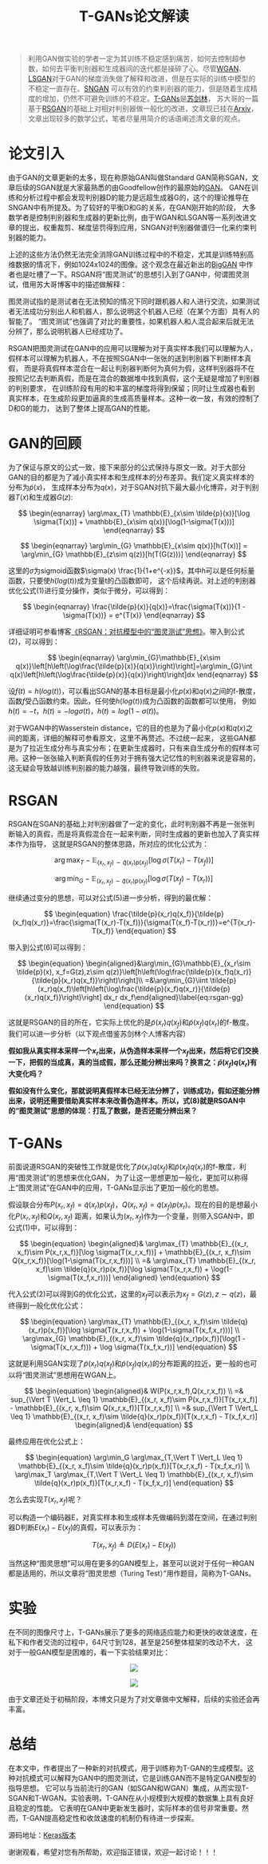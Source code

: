 ﻿---
layout: post
title: T-GANs论文解读
category: 技术
tags: [GAN]
description: 
---

> 利用GAN做实验的学者一定为其训练不稳定感到痛苦，如何去控制超参数，如何去平衡判别器和生成器间的迭代都是操碎了心。尽管[WGAN](https://arxiv.org/abs/1701.07875)、
[LSGAN](https://arxiv.org/abs/1611.04076)对于GAN的梯度消失做了解释和改进，但是在实际的训练中模型的不稳定一直存在。[SNGAN](https://arxiv.org/abs/1802.05957)
可以有效的约束判别器的能力，但是随着生成精度的增加，仍然不可避免训练的不稳定。[T-GANs](https://arxiv.org/abs/1810.10948)是[苏剑林](https://kexue.fm)，
苏大哥的一篇基于[RSGAN](https://arxiv.org/abs/1807.00734)的基础上对相对判别器做一般化的改进，文章现已挂在[Arxiv](https://arxiv.org/abs/1810.10948)，
文章出现较多的数学公式，笔者尽量用简介的话语阐述清文章的观点。

# 论文引入

由于GAN的文章更新的太多，现在称原始GAN叫做Standard GAN简称SGAN，文章后续的SGAN就是大家最熟悉的由Goodfellow创作的最原始的[GAN](https://arxiv.org/abs/1406.2661)。
GAN在训练和分析过程中都会发现判别器D的能力是远超生成器G的，这个的理论推导在SNGAN中有所提及。为了较好的平衡D和G的关系，在GAN刚开始的阶段，
大多数学者是控制判别器和生成器的更新比例，由于WGAN和LSGAN等一系列改进文章的提出，权重裁剪、梯度惩罚得到应用，SNGAN对判别器做谱归一化来约束判别器的能力。

上述的这些方法仍然无法完全消除GAN训练过程中的不稳定，尤其是训练特别高维数据的情况下，例如1024x1024的图像。这个观念在最近新出的[BigGAN](https://arxiv.org/abs/1809.11096)
中作者也是吐槽了一下。RSGAN将“图灵测试”的思想引入到了GAN中，何谓图灵测试，借用苏大哥博客中的描述做解释：

图灵测试指的是测试者在无法预知的情况下同时跟机器人和人进行交流，如果测试者无法成功分别出人和机器人，那么说明这个机器人已经（在某个方面）具有人的智能了。
“图灵测试”也强调了对比的重要性，如果机器人和人混合起来后就无法分辨了，那么说明机器人已经成功了。

RSGAN把图灵测试在GAN中的应用可以理解为对于真实样本我们可以理解为人，假样本可以理解为机器人，不在按照SGAN中一张张的送到判别器下判断样本真假，
而是将真假样本混合在一起让判别器判断何为真何为假，这样判别器将不在按照记忆去判断真假，而是在混合的数据堆中找到真假，这个无疑是增加了判别器的判别要求，
在训练阶段有用的和丰富的梯度将得到保留；同时让生成器也看到真实样本，在生成阶段更加逼真的生成高质量样本。这种一收一放，有效的控制了D和G的能力，
达到了整体上提高GAN的性能。

# GAN的回顾

为了保证与原文的公式一致，接下来部分的公式保持与原文一致。对于大部分GAN的目的都是为了减小真实样本和生成样本的分布差异。我们定义真实样本的分布为$\tilde{p}(x)$，
生成样本分布为$q(x)$，对于SGAN对抗下最大最小化博弈，对于判别器$T(x)$和生成器$G(z)$:

$$
\begin{eqnarray}
\arg\max_{T} \mathbb{E}_{x\sim \tilde{p}(x)}[\log \sigma(T(x))] + \mathbb{E}_{x\sim q(x)}[\log(1-\sigma(T(x)))]
\end{eqnarray}
$$

$$
\begin{eqnarray}
\arg\min_{G} \mathbb{E}_{x\sim q(x)}[h(T(x))] = \arg\min_{G} \mathbb{E}_{z\sim q(z)}[h(T(G(z)))]
\end{eqnarray}
$$

这里的$\sigma$为sigmoid函数$\sigma(x) \frac{1}{1+e^{-x}}$，其中$h$可以是任何标量函数，只要使$h(log(t))$成为变量t的凸函数即可，
这个后续再说。对上述的判别器优化公式(1)进行变分操作，类似于微分，可以得到：

$$
\begin{eqnarray}
\frac{\tilde{p}(x)}{q(x)}=\frac{\sigma(T(x))}{1 - \sigma(T(x))} = e^{T(x)}
\end{eqnarray}
$$

详细证明可参看博客[《RSGAN：对抗模型中的“图灵测试”思想》](https://kexue.fm/archives/6110)。带入到公式(2)，可以得到：

$$
\begin{eqnarray}
\arg\min_{G}\mathbb{E}_{x\sim q(x)}\left[h\left(\log\frac{\tilde{p}(x)}{q(x)}\right)\right]=\arg\min_{G}\int q(x)\left[h\left(\log\frac{\tilde{p}(x)}{q(x)}\right)\right]dx 
\end{eqnarray}
$$

设$f(t) = h(log(t))$，可以看出SGAN的基本目标是最小化$p(x)$和$q(x)$之间的f-散度，函数$f$受凸函数约束。因此，任何使$h(log(t))$成为凸函数的函数都可以使用，
例如$h(t)= -t$，$h(t) = - log \sigma(t)$，$h(t) = log(1 - \sigma (t))$。

对于WGAN中的Wasserstein distance，它的目的也是为了最小化$p(x)$和$q(x)$之间的距离，详细的解释可参看原文，这里不再赘述。不过统一起来，
这些GAN都是为了拉近生成分布与真实分布；在更新生成器时，只有来自生成分布的假样本可用。这种一张张输入判断真假的任务对于拥有强大记忆性的判别器来说是容易的，
这无疑会导致越训练判别器的能力越强，最终导致训练的失败。

# RSGAN

RSGAN在SGAN的基础上对判别器做了一定的变化，此时判别器不再是一张张判断输入的真假，而是将真假混合在一起来判断，同时生成器的更新也加入了真实样本作为指导，
这就是RSGAN的整体思路，所对应的优化公式为：

$$
\begin{equation}
\arg\max_{T} -\mathbb{E}_{(x_r, x_f)\sim \tilde{q}(x_r)p(x_f)}[\log \sigma(T(x_r)-T(x_f))]
\end{equation}
$$

$$
\begin{equation}
\arg\min_{G} -\mathbb{E}_{(x_r, x_f)\sim \tilde{q}(x_r)p(x_f)}[\log \sigma(T(x_f)-T(x_r))]
\end{equation}
$$

继续通过变分的思想，可以对公式(5)进一步分析，得到的最优解：

$$
\begin{equation}
\frac{\tilde{p}(x_r)q(x_f)}{\tilde{p}(x_f)q(x_r)}=\frac{\sigma(T(x_r)-T(x_f))}{\sigma(T(x_f)-T(x_r))}=e^{T(x_r)-T(x_f)}
\end{equation}
$$

带入到公式(6)可以得到：

$$
\begin{equation}
\begin{aligned}&\arg\min_{G}\mathbb{E}_{x_r\sim \tilde{p}(x), x_f=G(z),z\sim q(z)}\left[h\left(\log\frac{\tilde{p}(x_f)q(x_r)}{\tilde{p}(x_r)q(x_f)}\right)\right]\\ 
=&\arg\min_{G}\iint \tilde{p}(x_r)q(x_f)\left[h\left(\log\frac{\tilde{p}(x_f)q(x_r)}{\tilde{p}(x_r)q(x_f)}\right)\right] dx_r dx_f\end{aligned}\label{eq:rsgan-gg}
\end{equation}
$$

这就是RSGAN的目的所在，它实际上优化的是$\tilde{p}(x_r)q(x_f)$和$\tilde{p}(x_f)q(x_r)$的f-散度。我们可以进一步分析（以下观点借鉴苏剑林个人博客内容）

**假如我从真实样本采样一个$x_r$出来，从伪造样本采样一个$x_f$出来，然后将它们交换一下，把假的当成真，真的当成假，那么还能分辨出来吗？换言之：$\tilde{p}(x_f)q(x_r)$有大变化吗？**

**假如没有什么变化，那就说明真假样本已经无法分辨了，训练成功，假如还能分辨出来，说明还需要借助真实样本来改善伪造样本。所以，式(8)就是RSGAN中的“图灵测试”思想的体现：打乱了数据，是否还能分辨出来？**

# T-GANs

前面说道RSGAN的突破性工作就是优化了$\tilde{p}(x_r)q(x_f)$和$\tilde{p}(x_f)q(x_r)$的f-散度，利用“图灵测试”的思想来优化GAN，
为了让这一思想更加一般化，更加可以称得上“图灵测试”在GAN中的应用，T-GANs显示出了更加一般化的思想。

假设联合分布$P(x_r, x_f)=\tilde{q}(x_r)p(x_f)$，$Q(x_r, x_f)=\tilde{q}(x_f)p(x_r)$。现在的目的是想最小化$P(x_r, x_f)$和$Q(x_r, x_f)$
距离，如果认为$(x_r, x_f)$作为一个变量，则带入SGAN中，即公式(1)中，可以得到：

$$
\begin{equation}
\begin{aligned}& \arg\max_{T} \mathbb{E}_{(x_r, x_f)\sim P(x_r,x_f)}[\log \sigma(T(x_r,x_f))] + \mathbb{E}_{(x_r, x_f)\sim Q(x_r,x_f)}[\log(1-\sigma(T(x_r,x_f)))] \\
=& \arg\max_{T} \mathbb{E}_{(x_r, x_f)\sim \tilde{q}(x_r)p(x_f)}[\log \sigma(T(x_r,x_f)) + \log(1-\sigma(T(x_f,x_r)))] \end{aligned}
\end{equation}
$$

代入公式(2)可以得到G的优化公式，这里的$x_f$可以表示为$x_f=G(z),z \sim q(z)$，最终得到一般化优化公式：

$$
\begin{equation}
\arg\max_{T} \mathbb{E}_{(x_r, x_f)\sim \tilde{q}(x_r)p(x_f)}[\log \sigma(T(x_r,x_f)) + \log(1-\sigma(T(x_f,x_r)))] \\
\arg\max_{G} \mathbb{E}_{(x_r, x_f)\sim \tilde{q}(x_r)p(x_f)}[\log(1 - \sigma(T(x_r,x_f))) + \log \sigma(T(x_f,x_r))]
\end{equation}
$$

这就是利用SGAN实现了$\tilde{p}(x_r)q(x_f)$和$\tilde{p}(x_f)q(x_r)$的分布距离的拉近，更一般的也可以将“图灵测试”思想用在WGAN上。

$$
\begin{equation}
\begin{aligned}& W(P(x_r,x_f),Q(x_r,x_f)) \\
=& sup_{\Vert T \Vert_L \leq 1} \mathbb{E}_{(x_r, x_f)\sim P(x_r,x_f)}[T(x_r,x_f)] - \mathbb{E}_{(x_r, x_f)\sim Q(x_r,x_f)}[T(x_r,x_f)] \\
=& sup_{\Vert T \Vert_L \leq 1} \mathbb{E}_{(x_r, x_f)\sim \tilde{q}(x_r)p(x_f)}[T(x_r,x_f) - T(x_f,x_r)] \begin{aligned}&
\end{equation}
$$

最终应用在优化公式上：

$$
\begin{equation}
\arg\min_G \arg\max_{T,\Vert T \Vert_L \leq 1} \mathbb{E}_{(x_r, x_f)\sim \tilde{q}(x_r)p(x_f)}[T(x_r,x_f) - T(x_f,x_r)] \\
\arg\max_T \arg\max_{T,\Vert T \Vert_L \leq 1} \mathbb{E}_{(x_r, x_f)\sim \tilde{q}(x_r)p(x_f)}[T(x_r,x_f) - T(x_f,x_r)]
\end{equation}
$$

怎么去实现$T(x_r,x_f)$呢？

可以构造一个编码器E，对真实样本和生成样本先做编码到潜在空间，在通过判别器D判断$E(x_r)-E(x_f)$的真假，可以表示为：

$$
\begin{equation}
T(x_r,x_f) \triangleq D(E(x_r)-E(x_f))
\end{equation}
$$

当然这种“图灵思想”可以用在更多的GAN模型上，甚至可以说对于任何一种GAN都是适用的，所以文章将“图灵思想（Turing Test）”用作题目，简称为T-GANs。

# 实验

在不同的图像尺寸上，T-GANs展示了更多的网络适应能力和更快的收敛速度，在私下和作者交流的过程中，64尺寸到128，甚至是256整体框架的改动不大，
这对于一般GAN模型是困难的，看一下实验结果对比：

<p align="center">
    <img src="/assets/img/GAN/T-GANs1.png">
</p>

<p align="center">
    <img src="/assets/img/GAN/T-GANs2.png">
</p>

由于文章还处于初稿阶段，本博文只是为了对文章做中文解释，后续的实验还会再丰富。

# 总结

在本文中，作者提出了一种新的对抗模式，用于训练称为T-GAN的生成模型。这种对抗模式可以解释为GAN中的图灵测试，它是训练GAN而不是特定GAN模型的指导思想。
它可以与当前流行的GAN（如SGAN和WGAN）集成，从而实现T-SGAN和T-WGAN。实验表明，T-GAN在从小规模到大规模的数据集上具有良好且稳定的性能。
它表明在GAN中更新发生器时，实际样本的信号非常重要。然而，T-GAN提高稳定性和收敛速度的机制仍有待进一步探索。

源码地址：[Keras版本](https://github.com/bojone/T-GANs)

谢谢观看，希望对您有所帮助，欢迎指正错误，欢迎一起讨论！！！